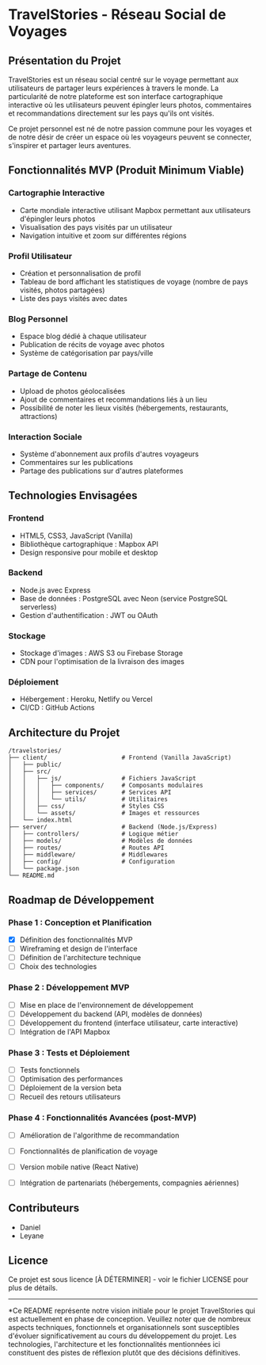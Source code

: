 # TravelStories - Réseau Social de Voyages

## Présentation du Projet

TravelStories est un réseau social centré sur le voyage permettant aux utilisateurs de partager leurs expériences à travers le monde. La particularité de notre plateforme est son interface cartographique interactive où les utilisateurs peuvent épingler leurs photos, commentaires et recommandations directement sur les pays qu'ils ont visités.

Ce projet personnel est né de notre passion commune pour les voyages et de notre désir de créer un espace où les voyageurs peuvent se connecter, s'inspirer et partager leurs aventures.

## Fonctionnalités MVP (Produit Minimum Viable)

### Cartographie Interactive
- Carte mondiale interactive utilisant Mapbox permettant aux utilisateurs d'épingler leurs photos
- Visualisation des pays visités par un utilisateur
- Navigation intuitive et zoom sur différentes régions

### Profil Utilisateur
- Création et personnalisation de profil
- Tableau de bord affichant les statistiques de voyage (nombre de pays visités, photos partagées)
- Liste des pays visités avec dates

### Blog Personnel
- Espace blog dédié à chaque utilisateur
- Publication de récits de voyage avec photos
- Système de catégorisation par pays/ville

### Partage de Contenu
- Upload de photos géolocalisées
- Ajout de commentaires et recommandations liés à un lieu
- Possibilité de noter les lieux visités (hébergements, restaurants, attractions)

### Interaction Sociale
- Système d'abonnement aux profils d'autres voyageurs
- Commentaires sur les publications
- Partage des publications sur d'autres plateformes

## Technologies Envisagées

### Frontend
- HTML5, CSS3, JavaScript (Vanilla)
- Bibliothèque cartographique : Mapbox API
- Design responsive pour mobile et desktop

### Backend
- Node.js avec Express
- Base de données : PostgreSQL avec Neon (service PostgreSQL serverless)
- Gestion d'authentification : JWT ou OAuth

### Stockage
- Stockage d'images : AWS S3 ou Firebase Storage
- CDN pour l'optimisation de la livraison des images

### Déploiement
- Hébergement : Heroku, Netlify ou Vercel
- CI/CD : GitHub Actions

## Architecture du Projet

```
/travelstories/
├── client/                     # Frontend (Vanilla JavaScript)
│   ├── public/
│   ├── src/
│   │   ├── js/                 # Fichiers JavaScript
│   │   │   ├── components/     # Composants modulaires
│   │   │   ├── services/       # Services API
│   │   │   └── utils/          # Utilitaires
│   │   ├── css/                # Styles CSS
│   │   └── assets/             # Images et ressources
│   └── index.html
├── server/                     # Backend (Node.js/Express)
│   ├── controllers/            # Logique métier
│   ├── models/                 # Modèles de données
│   ├── routes/                 # Routes API
│   ├── middleware/             # Middlewares
│   ├── config/                 # Configuration
│   └── package.json
└── README.md
```

## Roadmap de Développement

### Phase 1 : Conception et Planification
- [x] Définition des fonctionnalités MVP
- [ ] Wireframing et design de l'interface
- [ ] Définition de l'architecture technique
- [ ] Choix des technologies

### Phase 2 : Développement MVP
- [ ] Mise en place de l'environnement de développement
- [ ] Développement du backend (API, modèles de données)
- [ ] Développement du frontend (interface utilisateur, carte interactive)
- [ ] Intégration de l'API Mapbox

### Phase 3 : Tests et Déploiement
- [ ] Tests fonctionnels
- [ ] Optimisation des performances
- [ ] Déploiement de la version beta
- [ ] Recueil des retours utilisateurs

### Phase 4 : Fonctionnalités Avancées (post-MVP)
- [ ] Amélioration de l'algorithme de recommandation
- [ ] Fonctionnalités de planification de voyage
- [ ] Version mobile native (React Native)
- [ ] Intégration de partenariats (hébergements, compagnies aériennes)


## Contributeurs
- Daniel
- Leyane

## Licence
Ce projet est sous licence [À DÉTERMINER] - voir le fichier LICENSE pour plus de détails.

---

*Ce README représente notre vision initiale pour le projet TravelStories qui est actuellement en phase de conception. Veuillez noter que de nombreux aspects techniques, fonctionnels et organisationnels sont susceptibles d'évoluer significativement au cours du développement du projet. Les technologies, l'architecture et les fonctionnalités mentionnées ici constituent des pistes de réflexion plutôt que des décisions définitives.
